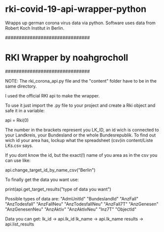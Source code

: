 # rki-covid-19-api-wrapper-python
Wrapps up german corona virus data via python. Software uses data from Robert Koch Institut in Berlin.

###############################
# RKI Wrapper by noahgrocholl #
###############################


NOTE: The rki_corona_api.py file and the "content" folder have to be in
the same directory.


I used the official RKI api to make the wrapper.

To use it just import the .py file to your project and create a Rki object
and safe it in a variable:

api = Rki(0)

The number in the brackets represent you LK_ID, an id wich is connected to 
your Landkreis, your Bundesland or the whole Bundesrepublik.
To find out wich id your area has, lockup what the spreadsheet (csv)in 
content/Liste LKs.csv says.

If you dont know the id, but the exact(!) name of you area as in the csv
you can use like:

api.change_target_id_by_name_csv("Berlin")


To finally get the data you want use:

print(api.get_target_results("type of data you want")


Possible types of data are: 
"AdmUnitId" 
"BundeslandId" 
"AnzFall" 
"AnzTodesfall" 
"AnzFallNeu" 
"AnzTodesfallNeu" 
"AnzFall7T" 
"AnzGenesen" 
"AnzGenesenNeu" 
"AnzAktiv" 
"AnzAktivNeu" 
"Inz7T" 
"ObjectId"

Data you can get:
lk_id -> api.lk_id
lk_name -> api.lk_name
results -> api.list_results
